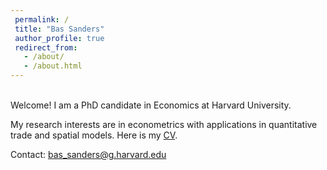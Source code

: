 ```yaml
---
 permalink: /
 title: "Bas Sanders"
 author_profile: true
 redirect_from: 
   - /about/
   - /about.html
---
```


<br />
Welcome! I am a PhD candidate in Economics at Harvard University.

My research interests are in econometrics with applications in quantitative trade and spatial models. Here is my [CV](files/CV.pdf).

Contact: bas_sanders@g.harvard.edu
